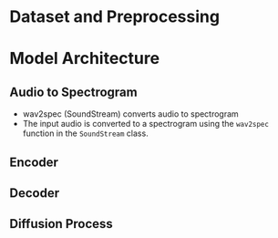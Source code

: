 # Dataset and Preprocessing

# Model Architecture

## Audio to Spectrogram

- wav2spec (SoundStream) converts audio to spectrogram
- The input audio is converted to a spectrogram using the `wav2spec` function in the `SoundStream` class.

## Encoder

## Decoder

## Diffusion Process
